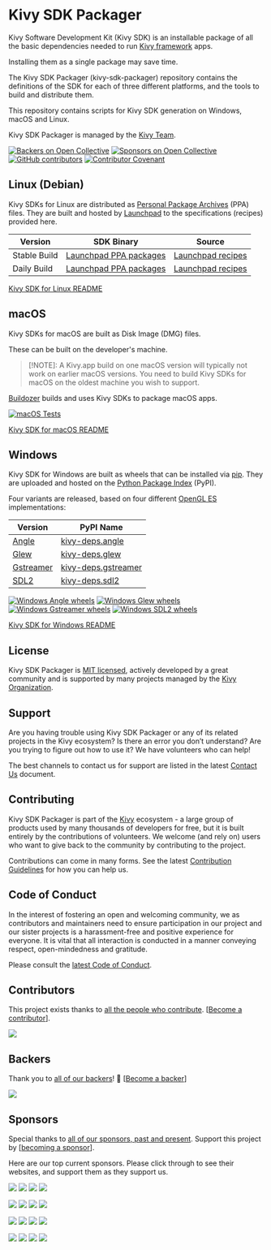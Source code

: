 Kivy SDK Packager
=================

Kivy Software Development Kit (Kivy SDK) is an installable package of all the 
basic dependencies needed to run [Kivy framework](https://kivy.org) apps.

Installing them as a single package may save time.

The Kivy SDK Packager (kivy-sdk-packager) repository contains
the definitions of the SDK for each of three different platforms, and the tools 
to build and distribute them.

This repository contains scripts for Kivy SDK generation on Windows, macOS and
Linux.

Kivy SDK Packager is managed by the [Kivy Team](https://kivy.org/about.html).

[![Backers on Open Collective](https://opencollective.com/kivy/backers/badge.svg)](#backers)
[![Sponsors on Open Collective](https://opencollective.com/kivy/sponsors/badge.svg)](#sponsors)
[![GitHub contributors](https://img.shields.io/github/contributors-anon/kivy/kivy-sdk-packager)](https://github.com/kivy/kivy-sdk-manager/graphs/contributors)
[![Contributor Covenant](https://img.shields.io/badge/Contributor%20Covenant-2.1-4baaaa.svg)](code_of_conduct.md)

## Linux (Debian)

Kivy SDKs for Linux are distributed as 
[Personal Package Archives](https://launchpad.net/ubuntu/+ppas) (PPA) files.
They are built and hosted by [Launchpad](https://launchpad.net/) to the
specifications (recipes) provided here.

| Version      | SDK Binary                                                                                           | Source                                                                                          |
|--------------|------------------------------------------------------------------------------------------------------|-------------------------------------------------------------------------------------------------|
| Stable Build | [Launchpad PPA packages](https://code.launchpad.net/~kivy-team/+archive/ubuntu/kivy/+packages)       | [Launchpad recipes](https://code.launchpad.net/~kivy-team/+archive/ubuntu/kivy/+packages)       |
| Daily Build  | [Launchpad PPA packages](https://code.launchpad.net/~kivy-team/+archive/ubuntu/kivy-daily/+packages) | [Launchpad recipes](https://code.launchpad.net/~kivy-team/+archive/ubuntu/kivy-daily/+packages) |

[Kivy SDK for Linux README](linux/debian/README.md)

## macOS

Kivy SDKs for macOS are built as Disk Image (DMG) files.

These can be built on the developer's machine. 

> [!NOTE]: 
> A Kivy.app build on one macOS version will typically not work on earlier
> macOS versions. You need to build Kivy SDKs for macOS on the oldest machine 
> you wish to support.

[Buildozer](https://buildozer.readthedocs.io) builds and uses Kivy SDKs to 
package macOS apps.

[![macOS Tests](https://github.com/kivy/kivy-sdk-packager/actions/workflows/test_macos.yaml/badge.svg)](https://github.com/kivy/kivy-sdk-packager/actions/workflows/test_macos.yaml)

[Kivy SDK for macOS README](osx/README.md)

## Windows

Kivy SDK for Windows are built as wheels that can be installed via 
[pip](https://pypi.org/project/pip/). They are uploaded and hosted on the 
[Python Package Index](https://pypi.org/) (PyPI).

Four variants are released, based on four different 
[OpenGL ES](https://en.wikipedia.org/wiki/OpenGL_ES) implementations:

| Version                                                                 | PyPI Name                                                            |
|-------------------------------------------------------------------------|----------------------------------------------------------------------|
| [Angle](https://chromium.googlesource.com/angle/angle/+/main/README.md) | [kivy-deps.angle](https://pypi.org/project/kivy-deps.angle/)         |
| [Glew](https://glew.sourceforge.net/)                                   | [kivy-deps.glew](https://pypi.org/project/kivy-deps.glew/)           |
| [Gstreamer](https://gstreamer.freedesktop.org/)                         | [kivy-deps.gstreamer](https://pypi.org/project/kivy-deps.gstreamer/) |
| [SDL2](https://www.libsdl.org/)                                         | [kivy-deps.sdl2](https://pypi.org/project/kivy-deps.sdl2/)           |



[![Windows Angle wheels](https://github.com/kivy/kivy-sdk-packager/actions/workflows/windows_angle_wheels.yml/badge.svg)](https://github.com/kivy/kivy-sdk-packager/actions/workflows/windows_angle_wheels.yml)
[![Windows Glew wheels](https://github.com/kivy/kivy-sdk-packager/actions/workflows/windows_glew_wheels.yml/badge.svg)](https://github.com/kivy/kivy-sdk-packager/actions/workflows/windows_glew_wheels.yml)
[![Windows Gstreamer wheels](https://github.com/kivy/kivy-sdk-packager/actions/workflows/windows_gstreamer_wheels.yml/badge.svg)](https://github.com/kivy/kivy-sdk-packager/actions/workflows/windows_gstreamer_wheels.yml)
[![Windows SDL2 wheels](https://github.com/kivy/kivy-sdk-packager/actions/workflows/windows_sdl2_wheels.yml/badge.svg)](https://github.com/kivy/kivy-sdk-packager/actions/workflows/windows_sdl2_wheels.yml)

[Kivy SDK for Windows README](win/README.md)

## License

Kivy SDK Packager is [MIT licensed](LICENSE), actively developed by a great
community and is supported by many projects managed by the 
[Kivy Organization](https://www.kivy.org/about.html).

## Support

Are you having trouble using Kivy SDK Packager or any of its related projects in the Kivy
ecosystem?
Is there an error you don’t understand? Are you trying to figure out how to use 
it? We have volunteers who can help!

The best channels to contact us for support are listed in the latest 
[Contact Us](https://github.com/kivy/kivy-sdk-packager/blob/master/CONTACT.md) document.

## Contributing

Kivy SDK Packager is part of the [Kivy](https://kivy.org) ecosystem - a large group of
products used by many thousands of developers for free, but it
is built entirely by the contributions of volunteers. We welcome (and rely on) 
users who want to give back to the community by contributing to the project.

Contributions can come in many forms. See the latest 
[Contribution Guidelines](https://github.com/kivy/kivy-sdk-packager/blob/master/CONTRIBUTING.md)
for how you can help us.

## Code of Conduct

In the interest of fostering an open and welcoming community, we as 
contributors and maintainers need to ensure participation in our project and 
our sister projects is a harassment-free and positive experience for everyone. 
It is vital that all interaction is conducted in a manner conveying respect, 
open-mindedness and gratitude.

Please consult the [latest Code of Conduct](https://github.com/kivy/kivy-sdk-packager/blob/master/CODE_OF_CONDUCT.md).

## Contributors

This project exists thanks to 
[all the people who contribute](https://github.com/kivy/kivy-sdk-packager/graphs/contributors).
[[Become a contributor](CONTRIBUTING.md)].

<img src="https://contrib.nn.ci/api?repo=kivy/kivy-sdk-packager&pages=5&no_bot=true&radius=22&cols=18">

## Backers

Thank you to [all of our backers](https://opencollective.com/kivy)! 
🙏 [[Become a backer](https://opencollective.com/kivy#backer)]

<img src="https://opencollective.com/kivy/backers.svg?width=890&avatarHeight=44&button=false">

## Sponsors

Special thanks to 
[all of our sponsors, past and present](https://opencollective.com/kivy).
Support this project by 
[[becoming a sponsor](https://opencollective.com/kivy#sponsor)].

Here are our top current sponsors. Please click through to see their websites,
and support them as they support us. 

<!--- See https://github.com/orgs/kivy/discussions/15 for explanation of this code. -->
<a href="https://opencollective.com/kivy/sponsor/0/website" target="_blank"><img src="https://opencollective.com/kivy/sponsor/0/avatar.svg"></a>
<a href="https://opencollective.com/kivy/sponsor/1/website" target="_blank"><img src="https://opencollective.com/kivy/sponsor/1/avatar.svg"></a>
<a href="https://opencollective.com/kivy/sponsor/2/website" target="_blank"><img src="https://opencollective.com/kivy/sponsor/2/avatar.svg"></a>
<a href="https://opencollective.com/kivy/sponsor/3/website" target="_blank"><img src="https://opencollective.com/kivy/sponsor/3/avatar.svg"></a>

<a href="https://opencollective.com/kivy/sponsor/4/website" target="_blank"><img src="https://opencollective.com/kivy/sponsor/4/avatar.svg"></a>
<a href="https://opencollective.com/kivy/sponsor/5/website" target="_blank"><img src="https://opencollective.com/kivy/sponsor/5/avatar.svg"></a>
<a href="https://opencollective.com/kivy/sponsor/6/website" target="_blank"><img src="https://opencollective.com/kivy/sponsor/6/avatar.svg"></a>
<a href="https://opencollective.com/kivy/sponsor/7/website" target="_blank"><img src="https://opencollective.com/kivy/sponsor/7/avatar.svg"></a>

<a href="https://opencollective.com/kivy/sponsor/8/website" target="_blank"><img src="https://opencollective.com/kivy/sponsor/8/avatar.svg"></a>
<a href="https://opencollective.com/kivy/sponsor/9/website" target="_blank"><img src="https://opencollective.com/kivy/sponsor/9/avatar.svg"></a>
<a href="https://opencollective.com/kivy/sponsor/10/website" target="_blank"><img src="https://opencollective.com/kivy/sponsor/10/avatar.svg"></a>
<a href="https://opencollective.com/kivy/sponsor/11/website" target="_blank"><img src="https://opencollective.com/kivy/sponsor/11/avatar.svg"></a>

<a href="https://opencollective.com/kivy/sponsor/12/website" target="_blank"><img src="https://opencollective.com/kivy/sponsor/12/avatar.svg"></a>
<a href="https://opencollective.com/kivy/sponsor/13/website" target="_blank"><img src="https://opencollective.com/kivy/sponsor/13/avatar.svg"></a>
<a href="https://opencollective.com/kivy/sponsor/14/website" target="_blank"><img src="https://opencollective.com/kivy/sponsor/14/avatar.svg"></a>
<a href="https://opencollective.com/kivy/sponsor/15/website" target="_blank"><img src="https://opencollective.com/kivy/sponsor/15/avatar.svg"></a>
